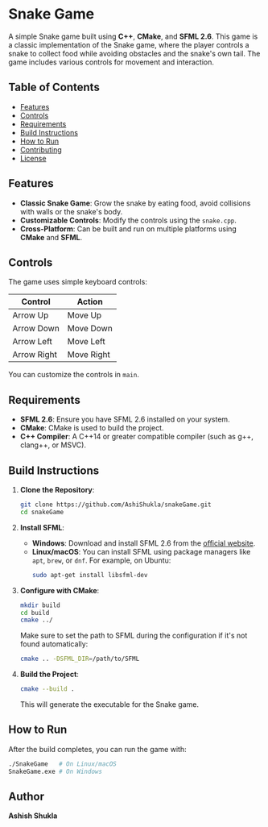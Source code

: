 # Snake Game

A simple Snake game built using **C++**, **CMake**, and **SFML 2.6**. This game is a classic implementation of the Snake game, where the player controls a snake to collect food while avoiding obstacles and the snake's own tail. The game includes various controls for movement and interaction.

## Table of Contents
- [Features](#features)
- [Controls](#controls)
- [Requirements](#requirements)
- [Build Instructions](#build-instructions)
- [How to Run](#how-to-run)
- [Contributing](#contributing)
- [License](#license)

## Features
- **Classic Snake Game**: Grow the snake by eating food, avoid collisions with walls or the snake's body.
- **Customizable Controls**: Modify the controls using the `snake.cpp`.
- **Cross-Platform**: Can be built and run on multiple platforms using **CMake** and **SFML**.

## Controls

The game uses simple keyboard controls:

| Control  | Action           |
|----------|------------------|
| Arrow Up | Move Up          |
| Arrow Down | Move Down      |
| Arrow Left | Move Left      |
| Arrow Right | Move Right    |

You can customize the controls in `main`.

## Requirements

- **SFML 2.6**: Ensure you have SFML 2.6 installed on your system.
- **CMake**: CMake is used to build the project.
- **C++ Compiler**: A C++14 or greater compatible compiler (such as g++, clang++, or MSVC).

## Build Instructions

1. **Clone the Repository**:
    ```bash
    git clone https://github.com/AshiShukla/snakeGame.git
    cd snakeGame
    ```

2. **Install SFML**:
    - **Windows**: Download and install SFML 2.6 from the [official website](https://www.sfml-dev.org/download.php).
    - **Linux/macOS**: You can install SFML using package managers like `apt`, `brew`, or `dnf`. For example, on Ubuntu:
      ```bash
      sudo apt-get install libsfml-dev
      ```

3. **Configure with CMake**:
    ```bash
    mkdir build
    cd build
    cmake ../
    ```

    Make sure to set the path to SFML during the configuration if it's not found automatically:
    ```bash
    cmake .. -DSFML_DIR=/path/to/SFML
    ```

5. **Build the Project**:
    ```bash
    cmake --build .
    ```

    This will generate the executable for the Snake game.

## How to Run

After the build completes, you can run the game with:

```bash
./SnakeGame   # On Linux/macOS
SnakeGame.exe # On Windows
```
## Author
**Ashish Shukla**
